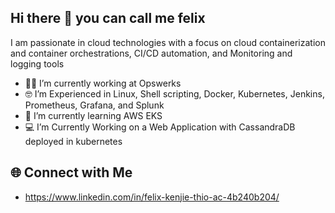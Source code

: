 ## Hi there 👋 you can call me felix
I am passionate in cloud technologies with a focus on cloud containerization and container orchestrations, CI/CD automation, and Monitoring and logging tools

- 🧑‍💼 I’m currently working at Opswerks
- 🤓 I’m Experienced in Linux, Shell scripting, Docker, Kubernetes, Jenkins, Prometheus, Grafana, and Splunk
- 🌱 I’m currently learning AWS EKS
- 💻 I’m Currently Working on a Web Application with CassandraDB deployed in kubernetes

## 🌐 Connect with Me
- https://www.linkedin.com/in/felix-kenjie-thio-ac-4b240b204/
